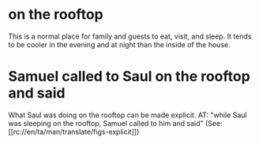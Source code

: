 # on the rooftop

This is a normal place for family and guests to eat, visit, and sleep. It tends to be cooler in the evening and at night than the inside of the house.

# Samuel called to Saul on the rooftop and said

What Saul was doing on the rooftop can be made explicit. AT: "while Saul was sleeping on the rooftop, Samuel called to him and said" (See: [[rc://en/ta/man/translate/figs-explicit]])